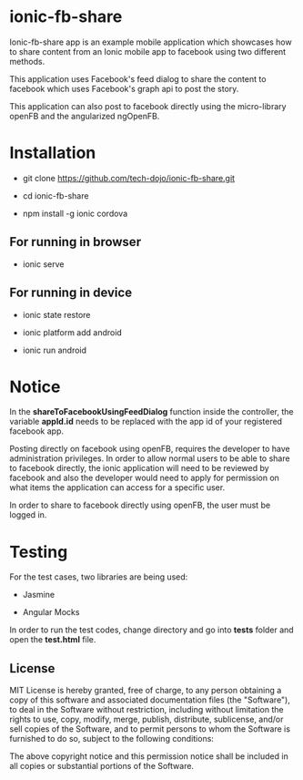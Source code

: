 # ionic-fb-share

Ionic-fb-share app is an example mobile application which showcases how to share content from an Ionic mobile app to facebook using two different methods.

This application uses Facebook's feed dialog to share the content to facebook which uses Facebook's graph api to post the story.

This application can also post to facebook directly using the micro-library openFB and the angularized ngOpenFB.

# Installation

 * git clone https://github.com/tech-dojo/ionic-fb-share.git

 * cd ionic-fb-share

 * npm install -g ionic cordova
 
## For running in browser
 
 * ionic serve
 
## For running in device
 
 * ionic state restore

 * ionic platform add android

 * ionic run android

# Notice

In the **shareToFacebookUsingFeedDialog** function inside the controller, the variable **appId.id** needs to be replaced with the app id of your registered facebook app.

Posting directly on facebook using openFB, requires the developer to have administration privileges. In order to allow normal users to be able to share to facebook directly, the ionic application will need to be reviewed by facebook and also the developer would need to apply for permission on what items the application can access for a specific user.

In order to share to facebook directly using openFB, the user must be logged in.

# Testing

For the test cases, two libraries are being used:

 * Jasmine
 
 * Angular Mocks 
 
In order to run the test codes, change directory and go into **tests** folder and open the **test.html** file.

## License

MIT License is hereby granted, free of charge, to any person obtaining
a copy of this software and associated documentation files (the
"Software"), to deal in the Software without restriction, including
without limitation the rights to use, copy, modify, merge, publish,
distribute, sublicense, and/or sell copies of the Software, and to
permit persons to whom the Software is furnished to do so, subject to
the following conditions:

The above copyright notice and this permission notice shall be
included in all copies or substantial portions of the Software.
